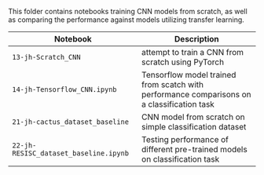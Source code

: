 This folder contains notebooks training CNN models from scratch, as well as comparing the performance against models utilizing transfer learning.

|Notebook| Description|
|---|---|
|`13-jh-Scratch_CNN`|attempt to train a CNN from scratch using PyTorch|
|`14-jh-Tensorflow_CNN.ipynb`|Tensorflow model trained from scatch with performance comparisons on a classification task|
|`21-jh-cactus_dataset_baseline`|CNN model from scratch on simple classification dataset|
|`22-jh-RESISC_dataset_baseline.ipynb`|Testing performance of different pre-trained models on classification task|
